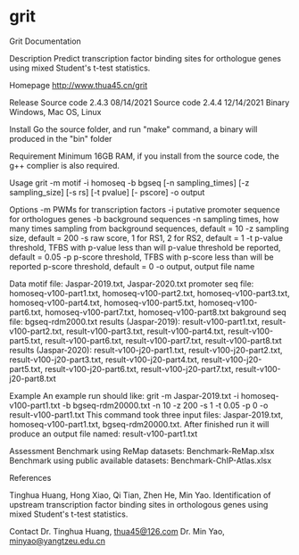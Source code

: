 # grit
Grit Documentation

Description
Predict transcription factor binding sites for orthologue genes using mixed Student's t-test statistics.

Homepage
http://www.thua45.cn/grit

Release
Source code     2.4.3         08/14/2021
Source code     2.4.4         12/14/2021
Binary       Windows, Mac OS, Linux

Install
Go the source folder, and run "make" command, a binary will produced in the "bin" folder

Requirement
Minimum 16GB RAM, if you install from the source code, the g++ complier is also required.

Usage
grit -m motif -i homoseq -b bgseq [-n sampling_times] [-z sampling_size] [-s rs] [-t pvalue] [- pscore] -o output

Options
-m PWMs for transcription factors
-i putative promoter sequence for orthologues genes
-b background sequences
-n sampling times, how many times sampling from background sequences, default = 10
-z sampling size, default = 200
-s raw score, 1 for RS1, 2 for RS2, default = 1
-t p-value threshold, TFBS with p-value less than will p-value threshold be reported, default = 0.05
-p p-score threshold, TFBS with p-score less than will be reported p-score threshold, default = 0
-o output, output file name

Data
motif file: Jaspar-2019.txt, Jaspar-2020.txt
promoter seq file: homoseq-v100-part1.txt, homoseq-v100-part2.txt, homoseq-v100-part3.txt, homoseq-v100-part4.txt, homoseq-v100-part5.txt, homoseq-v100-part6.txt, homoseq-v100-part7.txt, homoseq-v100-part8.txt
bakground seq file: bgseq-rdm2000.txt
results (Jaspar-2019): result-v100-part1.txt, result-v100-part2.txt, result-v100-part3.txt, result-v100-part4.txt, result-v100-part5.txt, result-v100-part6.txt, result-v100-part7.txt, result-v100-part8.txt
results (Jaspar-2020): result-v100-j20-part1.txt, result-v100-j20-part2.txt, result-v100-j20-part3.txt, result-v100-j20-part4.txt, result-v100-j20-part5.txt, result-v100-j20-part6.txt, result-v100-j20-part7.txt, result-v100-j20-part8.txt

Example
An example run should like: grit -m Jaspar-2019.txt -i homoseq-v100-part1.txt -b bgseq-rdm20000.txt -n 10 -z 200 -s 1 -t 0.05 -p 0 -o result-v100-part1.txt
This command took three input files: Jaspar-2019.txt, homoseq-v100-part1.txt, bgseq-rdm20000.txt. After finished run it will produce an output file named: result-v100-part1.txt

Assessment
Benchmark using ReMap datasets: Benchmark-ReMap.xlsx
Benchmark using public available datasets: Benchmark-ChIP-Atlas.xlsx

References

Tinghua Huang, Hong Xiao, Qi Tian, Zhen He, Min Yao. Identification of upstream transcription factor binding sites in orthologous genes using mixed Student's t-test statistics.

Contact
Dr. Tinghua Huang, thua45@126.com
Dr. Min Yao, minyao@yangtzeu.edu.cn
